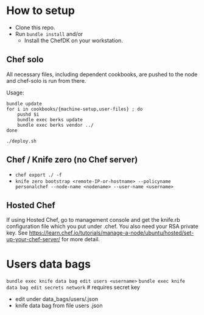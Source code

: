 # How to setup

- Clone this repo.
- Run `bundle install` and/or
  - Install the ChefDK on your workstation.

## Chef solo

All necessary files, including dependent cookbooks, are pushed to the node and
chef-solo is run from there.

Usage:

```
bundle update
for i in cookbooks/{machine-setup,user-files} ; do
    pushd $i
    bundle exec berks update
    bundle exec berks vendor ../
done

./deploy.sh
```

## Chef / Knife zero (no Chef server)

- `chef export ./ -f`
- `knife zero bootstrap <remote-IP-or-hostname> --policyname personalchef
  --node-name <nodename> --user-name <username>`

## Hosted Chef

If using Hosted Chef, go to management console and get the knife.rb
configuration file which you put under .chef. You also need your
RSA private key. See
https://learn.chef.io/tutorials/manage-a-node/ubuntu/hosted/set-up-your-chef-server/
for more detail.

# Users data bags

`bundle exec knife data bag edit users <username>`
`bundle exec knife data bag edit secrets network` # requires secret key
- edit under data_bags/users/<username>.json
- knife data bag from file users <username>.json
